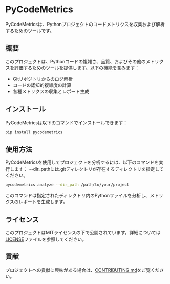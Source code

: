 # PyCodeMetrics

PyCodeMetricsは、Pythonプロジェクトのコードメトリクスを収集および解析するためのツールです。

## 概要

このプロジェクトは、Pythonコードの複雑さ、品質、およびその他のメトリクスを評価するためのツールを提供します。以下の機能を含みます：

- Gitリポジトリからのログ解析
- コードの認知的複雑度の計算
- 各種メトリクスの収集とレポート生成

## インストール

PyCodeMetricsは以下のコマンドでインストールできます：

```sh
pip install pycodemetrics
```

## 使用方法

PyCodeMetricsを使用してプロジェクトを分析するには、以下のコマンドを実行します：
--dir_pathには.gitディレクトリが存在するディレクトリを指定してください。

```sh
pycodemetrics analyze --dir_path /path/to/your/project
```

このコマンドは指定されたディレクトリ内のPythonファイルを分析し、メトリクスのレポートを生成します。

## ライセンス

このプロジェクトはMITライセンスの下で公開されています。詳細については[LICENSE](LICENSE)ファイルを参照してください。

## 貢献

プロジェクトへの貢献に興味がある場合は、[CONTRIBUTING.md](CONTRIBUTING.md)をご覧ください。
